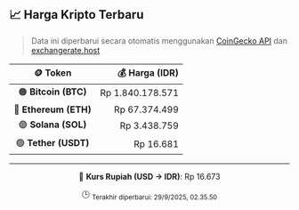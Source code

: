 

<!-- HARGA_KRIPTO -->
## 📈 Harga Kripto Terbaru

> Data ini diperbarui secara otomatis menggunakan [CoinGecko API](https://www.coingecko.com/) dan [exchangerate.host](https://exchangerate.host/)

<div align="center">

| 🪙 Token | 💰 Harga (IDR) |
|:------:|---------------:|
| 🟠 **Bitcoin (BTC)**   | Rp 1.840.178.571 |
| 🔵 **Ethereum (ETH)**  | Rp 67.374.499 |
| 🟣 **Solana (SOL)**    | Rp 3.438.759 |
| 🟢 **Tether (USDT)**   | Rp 16.681 |

---

💱 **Kurs Rupiah (USD → IDR)**: Rp 16.673

🕒 <sub>Terakhir diperbarui: 29/9/2025, 02.35.50</sub>

</div>
<!-- /HARGA_KRIPTO -->